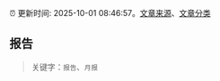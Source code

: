 :alarm_clock: 更新时间: 2025-10-01 08:46:57。[文章来源](/README.md)、[文章分类](/TAGS.md)

## 报告


> 关键字：`报告`、`月报`



